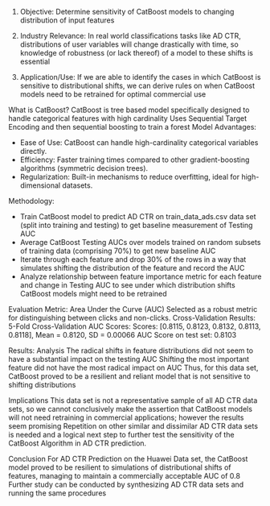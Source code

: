 1. Objective: Determine sensitivity of CatBoost models to changing distribution of input features 

2. Industry Relevance: In real world classifications tasks like AD CTR, distributions of user variables will change drastically with time, so knowledge of robustness (or lack thereof) of a model to these shifts is essential

3. Application/Use: If we are able to identify the cases in which CatBoost is sensitive to distributional shifts, we can derive rules on when CatBoost models need to be retrained for optimal commercial use

What is CatBoost?
CatBoost is tree based model specifically designed to handle categorical features with high cardinality
Uses Sequential Target Encoding and then sequential boosting to train a forest
Model Advantages:
 - Ease of Use: CatBoost can handle high-cardinality categorical variables directly.
 - Efficiency: Faster training times compared to other gradient-boosting algorithms (symmetric decision trees).
 - Regularization: Built-in mechanisms to reduce overfitting, ideal for high-dimensional datasets.

Methodology: 
 - Train CatBoost model to predict AD CTR on train_data_ads.csv data set (split into training and testing) to get baseline measurement of Testing AUC
 - Average CatBoost Testing AUCs over models trained on random subsets of training data (comprising 70%) to get new baseline AUC
 - Iterate through each feature and drop 30% of the rows in a way that simulates shifting the distribution of the feature and record the AUC
 - Analyze relationship between feature importance metric for each feature and change in Testing AUC to see under which distribution shifts CatBoost models might need to be retrained

Evaluation Metric: Area Under the Curve (AUC)
Selected as a robust metric for distinguishing between clicks and non-clicks.
Cross-Validation Results:
5-Fold Cross-Validation AUC Scores:
Scores: [0.8115, 0.8123, 0.8132, 0.8113, 0.8118], Mean = 0.8120, SD = 0.00066
AUC Score on test set: 0.8103

Results: 
Analysis
The radical shifts in feature distributions did not seem to have a substantial impact on the testing AUC
Shifting the most important feature did not have the most radical impact on AUC
Thus, for this data set, CatBoost proved to be a resilient and reliant model that is not sensitive to shifting distributions

Implications
This data set is not a representative sample of all AD CTR data sets, so we cannot conclusively make the assertion that CatBoost models will not need retraining in commercial applications; however the results seem promising
Repetition on other similar and dissimilar AD CTR data sets is needed and a logical next step to further test the sensitivity of the CatBoost Algorithm in AD CTR prediction. 

Conclusion
For AD CTR Prediction on the Huawei Data set, the CatBoost model proved to be resilient to simulations of distributional shifts of features, managing to maintain a commercially acceptable AUC of 0.8
Further study can be conducted by synthesizing AD CTR data sets and running the same procedures
